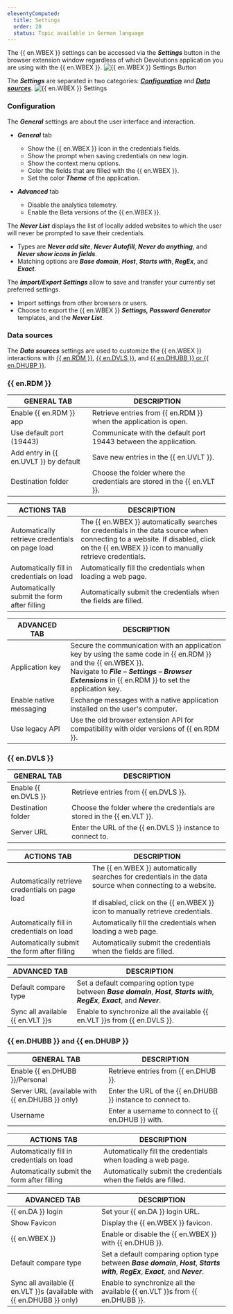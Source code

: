 ```yaml
---
eleventyComputed:
  title: Settings
  order: 20
  status: Topic available in German language
---
```

The {{ en.WBEX }} settings can be accessed via the ***Settings*** button in the browser extension window regardless of which Devolutions application you are using with the {{ en.WBEX }}.
![{{ en.WBEX }} Settings Button](https://cdnweb.devolutions.net/docs/docs_en_dwl_Dwl2000.png)

The ***Settings*** are separated in two categories: [***Configuration***](#configuration) and [***Data sources***](#data-sources).
![{{ en.WBEX }} Settings](https://cdnweb.devolutions.net/docs/docs_en_dwl_Dwl4027.png)

### Configuration
The ***General*** settings are about the user interface and interaction.
* ***General*** tab
    * Show the {{ en.WBEX }} icon in the credentials fields.
    * Show the prompt when saving credentials on new login.
    * Show the context menu options.
    * Color the fields that are filled with the {{ en.WBEX }}.
    * Set the color ***Theme*** of the application.

* ***Advanced*** tab
    * Disable the analytics telemetry.
    * Enable the Beta versions of the {{ en.WBEX }}.

The ***Never List*** displays the list of locally added websites to which the user will never be prompted to save their credentials.

* Types are ***Never add site***, ***Never Autofill***, ***Never do anything***, and ***Never show icons in fields***.
* Matching options are ***Base domain***, ***Host***, ***Starts with***, ***RegEx***, and ***Exact***.

The ***Import/Export Settings*** allow to save and transfer your currently set preferred settings.

* Import settings from other browsers or users.
* Choose to export the {{ en.WBEX }} ***Settings, Password Generator*** templates, and the ***Never List***.

### Data sources
The ***Data sources*** settings are used to customize the {{ en.WBEX }} interactions with [{{ en.RDM }}](#remote-desktop-manager), [{{ en.DVLS }}](#devolutions-server), and [{{ en.DHUBB }} or {{ en.DHUBP }}](#devolutions-hub-business-or-devolutions-hub-personal).

### {{ en.RDM }}
| GENERAL TAB                           | DESCRIPTION                                                             |
|---------------------------------------|-------------------------------------------------------------------------|
| Enable {{ en.RDM }} app               | Retrieve entries from {{ en.RDM }} when the application is open.        |
| Use default port (19443)              | Communicate with the default port 19443 between the application.        |
| Add entry in {{ en.UVLT }} by default | Save new entries in the {{ en.UVLT }}.                                  |
| Destination folder                    | Choose the folder where the credentials are stored in the {{ en.VLT }}. |

| ACTIONS TAB                                     | DESCRIPTION                                                      |
|-------------------------------------------------|------------------------------------------------------------------|
| Automatically retrieve credentials on page load | The {{ en.WBEX }} automatically searches for credentials in the data source when connecting to a website. If disabled, click on the {{ en.WBEX }} icon to manually retrieve credentials. |
| Automatically fill in credentials on load       | Automatically fill the credentials when loading a web page.      |
| Automatically submit the form after filling     | Automatically submit the credentials when the fields are filled. |

| ADVANCED TAB            | DESCRIPTION                                                                              |
|-------------------------|------------------------------------------------------------------------------------------|
| Application key         | Secure the communication with an application key by using the same code in {{ en.RDM }} and the {{ en.WBEX }}.<br>Navigate to ***File*** – ***Settings*** – ***Browser Extensions*** in {{ en.RDM }} to set the application key. |
| Enable native messaging | Exchange messages with a native application installed on the user's computer.            |
| Use legacy API          | Use the old browser extension API for compatibility with older versions of {{ en.RDM }}. |

### {{ en.DVLS }}
| GENERAL TAB          | DESCRIPTION                                                             |
|----------------------|-------------------------------------------------------------------------|
| Enable {{ en.DVLS }} | Retrieve entries from {{ en.DVLS }}.                                    |
| Destination folder   | Choose the folder where the credentials are stored in the {{ en.VLT }}. |
| Server URL           | Enter the URL of the {{ en.DVLS }} instance to connect to.              |

| ACTIONS TAB                                     | DESCRIPTION                                                      |
|-------------------------------------------------|------------------------------------------------------------------|
| Automatically retrieve credentials on page load | The {{ en.WBEX }} automatically searches for credentials in the data source when connecting to a website. <br> <br> If disabled, click on the {{ en.WBEX }} icon to manually retrieve credentials. |
| Automatically fill in credentials on load       | Automatically fill the credentials when loading a web page.      |
| Automatically submit the form after filling     | Automatically submit the credentials when the fields are filled. |

| ADVANCED TAB                     | DESCRIPTION                                                               |
|----------------------------------|---------------------------------------------------------------------------|
| Default compare type             | Set a default comparing option type between ***Base domain***, ***Host***, ***Starts with***, ***RegEx***, ***Exact***, and ***Never***. |
| Sync all available {{ en.VLT }}s | Enable to synchronize all the available {{ en.VLT }}s from {{ en.DVLS }}. |

### {{ en.DHUBB }} and {{ en.DHUBP }}
| GENERAL TAB                                     | DESCRIPTION                                                 |
|-------------------------------------------------|-------------------------------------------------------------|
| Enable {{ en.DHUBB }}/Personal                  | Retrieve entries from {{ en.DHUB }}.                        |
| Server URL (available with {{ en.DHUBB }} only) | Enter the URL of the {{ en.DHUBB }} instance to connect to. |
| Username                                        | Enter a username to connect to {{ en.DHUB }} with.          |

| ACTIONS TAB                                 | DESCRIPTION                                                      |
|---------------------------------------------|------------------------------------------------------------------|
| Automatically fill in credentials on load   | Automatically fill the credentials when loading a web page.      |
| Automatically submit the form after filling | Automatically submit the credentials when the fields are filled. |

| ADVANCED TAB                                                          | DESCRIPTION                                             |
|-----------------------------------------------------------------------|---------------------------------------------------------|
| {{ en.DA }} login                                                     | Set your {{ en.DA }} login URL.                         |
| Show Favicon                                                          | Display the {{ en.WBEX }} favicon.                      |
| {{ en.WBEX }}                                                         | Enable or disable the {{ en.WBEX }} with {{ en.DHUB }}. |
| Default compare type                                                  | Set a default comparing option type between ***Base domain***, ***Host***, ***Starts with***, ***RegEx***, ***Exact***, and ***Never***. |
| Sync all available {{ en.VLT }}s (available with {{ en.DHUBB }} only) | Enable to synchronize all the available {{ en.VLT }}s from {{ en.DHUBB }}. |
